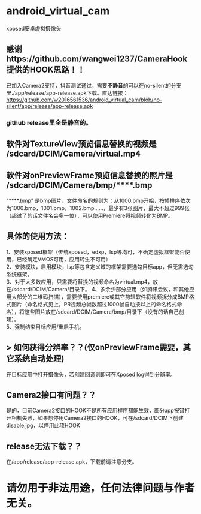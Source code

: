# android_virtual_cam
xposed安卓虚拟摄像头  
## 感谢https://github.com/wangwei1237/CameraHook 提供的HOOK思路！！  

已加入Camera2支持，抖音测试通过，需要**不静音**的可以在no-silent的分支里./app/release/app-release.apk下载。直达链接：https://github.com/w2016561536/android_virtual_cam/blob/no-silent/app/release/app-release.apk  
### github release里全是静音的。  
## 软件对TextureView预览信息替换的视频是 /sdcard/DCIM/Camera/virtual.mp4  
## 软件对onPreviewFrame预览信息替换的**照片**是 /sdcard/DCIM/Camera/bmp/****.bmp
 "****.bmp" 是bmp图片，文件命名的规则为：从1000.bmp开始，按帧排序依次为1000.bmp，1001.bmp，1002.bmp……，最少有3张图片，最大不超过999张（超过了的话文件名会多一位），可以使用Premiere将视频转化为BMP。  

## 具体的使用方法：
1、安装xposed框架（传统xposed，edxp，lsp等均可，不确定虚拟框架能否使用，已经确定VMOS可用，应用转生不可用）  
2、安装模块，启用模块，lsp等包含定义域的框架需要选勾目标app，但无需选勾系统框架。  
3、对于大多数应用，只需要将替换的视频命名为virtual.mp4，放在/sdcard/DCIM/Camera/目录下。
4、多余少部分应用（如腾讯会议，和其他应用大部分的二维码扫描），需要使用premiere或其它剪辑软件将视频拆分成BMP格式图片（命名格式见上，PR视频总帧数超过1000帧自动按以上的命名格式命名），将这些图片放在/sdcard/DCIM/Camera/bmp/目录下（没有的话自己创建）。  
5、强制结束目标应用/重启手机。  

## > 如何获得分辨率？？(仅onPreviewFrame需要，其它系统自动处理)  
在目标应用中打开摄像头，若创建回调则即可在Xposed log得到分辨率。  

## Camera2接口有问题？？  
是的，目前Camera2接口的HOOK不是所有应用程序都能生效，部分app报错打开相机失败，如果想停用Camera2接口的HOOK，可在/sdcard/DCIM下创建disable.jpg，以停用此项HOOK  

## release无法下载？？  
在/app/release/app-release.apk，下载前请注意分支。  

# 请勿用于非法用途，任何法律问题与作者无关。  
